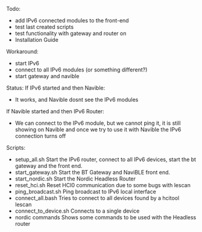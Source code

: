 
Todo:
- add IPv6 connected modules to the front-end 
- test last created scripts
- test functionality with gateway and router on 
- Installation Guide

Workaround: 
- start IPv6
- connect to all IPv6 modules (or something different?) 
- start gateway and navible

Status: 
If IPv6 started and then Navible:
- It works, and Navible dosnt see the IPv6 modules

If Navible started and then IPv6 Router: 
- We can connect to the IPv6 module, but we cannot ping it, it is still showing on Navible
and once we try to use it with Navible the IPv6 connection turns off

Scripts:
- setup_all.sh
	Start the IPv6 router, connect to all IPv6 devices, start the bt gateway and the front end. 
- start_gateway.sh
	Start the BT Gateway and NaviBLE front end. 
- start_nordic.sh
	Start the Nordic Headless Router
- reset_hci.sh
	Reset HCI0 communication due to some bugs with lescan
- ping_broadcast.sh
	Ping broadcast to IPv6 local interface
- connect_all.bash
	Tries to connect to all devices found by a hcitool lescan
- connect_to_device.sh 
	Connects to a single device
- nordic commands
	Shows some commands to be used with the Headless router

